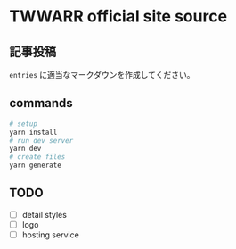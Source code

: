 # TWWARR official site source

## 記事投稿

`entries` に適当なマークダウンを作成してください。  

## commands

```bash
# setup
yarn install
# run dev server
yarn dev
# create files
yarn generate
```

## TODO

- [ ] detail styles
- [ ] logo
- [ ] hosting service
